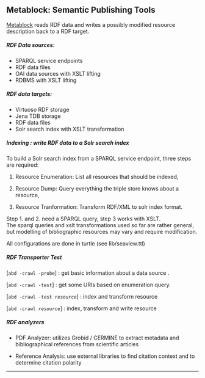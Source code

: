 
## Metablock: Semantic Publishing Tools 


  [Metablock](http://cloud8.github.io/Metablock) reads RDF data and 
  writes a possibly modified resource description back to a RDF target.

##### RDF Data sources:
  
  - SPARQL service endpoints
  - RDF data files 
  - OAI data sources with XSLT lifting
  - RDBMS with XSLT lifting

##### RDF data targets:

  - Virtuoso RDF storage
  - Jena TDB storage
  - RDF data files 
  - Solr search index with XSLT transformation

##### Indexing : write RDF data to a Solr search index

  To build a Solr search index from a SPARQL service endpoint,
  three steps are required:

  1. Resource Enumeration: List all resources that should be indexed,

  2. Resource Dump: Query everything the triple store knows about a resource,

  3. Resource Tranformation: Transform RDF/XML to solr index format.


Step 1. and 2. need a SPARQL query, step 3 works with XSLT. <br/>
  The sparql queries and xslt transformations used so far are rather general, 
  but modelling of bibliographic resources may vary and require modification.  

  All configurations are done in turtle (see lib/seaview.ttl)

##### RDF Transporter Test

  [<code>abd -crawl -probe</code>] : get basic information about a data source .

  [<code>abd -crawl -test</code>] : get some URIs based on enumeration query.

  [<code>abd -crawl -test *resource*</code>] : index and transform resource

  [<code>abd -crawl *resource*</code>] : index, transform and write resource

##### RDF analyzers

  - PDF Analyzer: utilizes Grobid / CERMINE to extract metadata and
    bibliographical references from scientific articles 

  - Reference Analysis: use external libraries to find citation context and
    to determine citation polarity


____________________________________________________________________________

